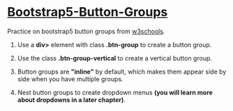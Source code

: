 # <a href="https://www.w3schools.com/bootstrap5/bootstrap_button_groups.php" target="_blank">Bootstrap5-Button-Groups</a>
Practice on bootstrap5 button groups from <a href="https://www.w3schools.com/" target="_blank">w3schools</a>.

1) Use a <b>div></b> element with class <b>.btn-group</b> to create a button group.

2) Use the class <b>.btn-group-vertical</b> to create a vertical button group.

3) Button groups are <b>"inline"</b> by default, which makes them appear side by side when you have multiple groups.

4) Nest button groups to create dropdown menus <b>(you will learn more about dropdowns in a later chapter)</b>.
